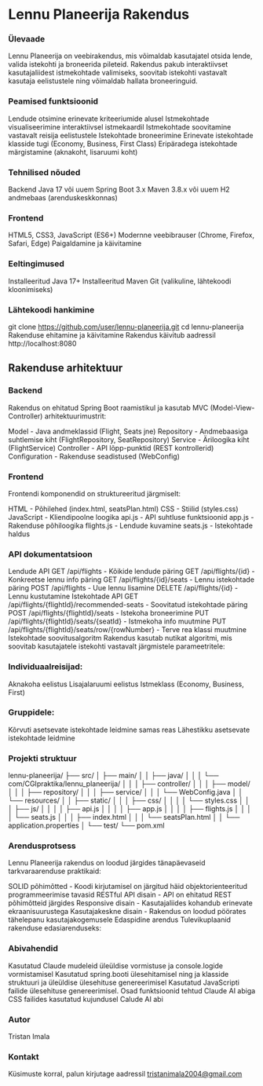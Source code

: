# Lennu Planeerija Rakendus
### Ülevaade
Lennu Planeerija on veebirakendus, mis võimaldab kasutajatel otsida lende, valida istekohti ja broneerida pileteid. Rakendus pakub interaktiivset kasutajaliidest istmekohtade valimiseks, soovitab istekohti vastavalt kasutaja eelistustele ning võimaldab hallata broneeringuid.

### Peamised funktsioonid
Lendude otsimine erinevate kriteeriumide alusel
Istmekohtade visualiseerimine interaktiivsel istmekaardil
Istmekohtade soovitamine vastavalt reisija eelistustele
Istekohtade broneerimine
Erinevate istekohtade klasside tugi (Economy, Business, First Class)
Eripäradega istekohtade märgistamine (aknakoht, lisaruumi koht)
### Tehnilised nõuded
Backend
Java 17 või uuem
Spring Boot 3.x
Maven 3.8.x või uuem
H2 andmebaas (arenduskeskkonnas)
### Frontend
HTML5, CSS3, JavaScript (ES6+)
Modernne veebibrauser (Chrome, Firefox, Safari, Edge)
Paigaldamine ja käivitamine
### Eeltingimused
Installeeritud Java 17+
Installeeritud Maven
Git (valikuline, lähtekoodi kloonimiseks)
### Lähtekoodi hankimine
git clone https://github.com/user/lennu-planeerija.git
cd lennu-planeerija
Rakenduse ehitamine ja käivitamine
Rakendus käivitub aadressil http://localhost:8080

## Rakenduse arhitektuur
### Backend
Rakendus on ehitatud Spring Boot raamistikul ja kasutab MVC (Model-View-Controller) arhitektuurimustrit:

Model - Java andmeklassid (Flight, Seats jne)
Repository - Andmebaasiga suhtlemise kiht (FlightRepository, SeatRepository)
Service - Äriloogika kiht (FlightService)
Controller - API lõpp-punktid (REST kontrollerid)
Configuration - Rakenduse seadistused (WebConfig)

### Frontend
Frontendi komponendid on struktureeritud järgmiselt:

HTML - Põhilehed (index.html, seatsPlan.html)
CSS - Stiilid (styles.css)
JavaScript - Kliendipoolne loogika
api.js - API suhtluse funktsioonid
app.js - Rakenduse põhiloogika
flights.js - Lendude kuvamine
seats.js - Istekohtade haldus

### API dokumentatsioon
Lendude API
GET /api/flights - Kõikide lendude päring
GET /api/flights/{id} - Konkreetse lennu info päring
GET /api/flights/{id}/seats - Lennu istekohtade päring
POST /api/flights - Uue lennu lisamine
DELETE /api/flights/{id} - Lennu kustutamine
Istekohtade API
GET /api/flights/{flightId}/recommended-seats - Soovitatud istekohtade päring
POST /api/flights/{flightId}/seats - Istekoha broneerimine
PUT /api/flights/{flightId}/seats/{seatId} - Istmekoha info muutmine
PUT /api/flights/{flightId}/seats/row/{rowNumber} - Terve rea klassi muutmine
Istekohtade soovitusalgoritm
Rakendus kasutab nutikat algoritmi, mis soovitab kasutajatele istekohti vastavalt järgmistele parameetritele:

### Individuaalreisijad:

Aknakoha eelistus
Lisajalaruumi eelistus
Istmeklass (Economy, Business, First)
### Gruppidele:
Kõrvuti asetsevate istekohtade leidmine samas reas
Lähestikku asetsevate istekohtade leidmine

### Projekti struktuur
lennu-planeerija/
├── src/
│   ├── main/
│   │   ├── java/
│   │   │   └── com/CGIpraktika/lennu_planeerija/
│   │   │       ├── controller/
│   │   │       ├── model/
│   │   │       ├── repository/
│   │   │       ├── service/
│   │   │       └── WebConfig.java
│   │   └── resources/
│   │       ├── static/
│   │       │   ├── css/
│   │       │   │   └── styles.css
│   │       │   ├── js/
│   │       │   │   ├── api.js
│   │       │   │   ├── app.js
│   │       │   │   ├── flights.js
│   │       │   │   └── seats.js
│   │       │   ├── index.html
│   │       │   └── seatsPlan.html
│   │       └── application.properties
│   └── test/
└── pom.xml

### Arendusprotsess
Lennu Planeerija rakendus on loodud järgides tänapäevaseid tarkvaraarenduse praktikaid:

SOLID põhimõtted - Koodi kirjutamisel on järgitud häid objektorienteeritud programmeerimise tavasid
RESTful API disain - API on ehitatud REST põhimõtteid järgides
Responsive disain - Kasutajaliides kohandub erinevate ekraanisuurustega
Kasutajakeskne disain - Rakendus on loodud pöörates tähelepanu kasutajakogemusele
Edaspidine arendus
Tulevikuplaanid rakenduse edasiarenduseks:

### Abivahendid
Kasutatud Claude mudeleid üleüldise vormistuse ja console.logide vormistamisel 
Kasutatud spring.booti ülesehitamisel ning ja klasside struktuuri ja üleüldise ülesehituse genereerimisel
Kasutatud JavaScripti failide ülesehituse genereerimisel. Osad funktsioonid tehtud Claude AI abiga
CSS failides kasutatud kujundusel Calude AI abi


### Autor
Tristan Imala

### Kontakt
Küsimuste korral, palun kirjutage aadressil tristanimala2004@gmail.com
